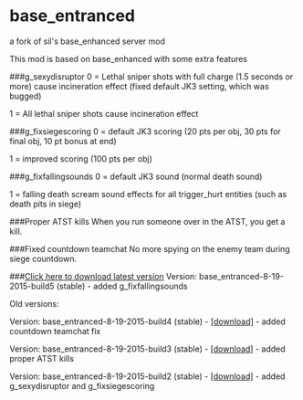 # base_entranced
a fork of sil's base_enhanced server mod

This mod is based on base_enhanced with some extra features

###g_sexydisruptor
0 = Lethal sniper shots with full charge (1.5 seconds or more) cause incineration effect (fixed default JK3 setting, which was bugged)

1 = All lethal sniper shots cause incineration effect

###g_fixsiegescoring
0 = default JK3 scoring (20 pts per obj, 30 pts for final obj, 10 pt bonus at end)

1 = improved scoring (100 pts per obj)

###g_fixfallingsounds
0 = default JK3 sound (normal death sound)

1 = falling death scream sound effects for all trigger_hurt entities (such as death pits in siege)

###Proper ATST kills
When you run someone over in the ATST, you get a kill.

###Fixed countdown teamchat
No more spying on the enemy team during siege countdown.

###[Click here to download latest version](https://drive.google.com/file/d/0B-vLJdPP0Uo8dERzQzNSVV9LR1E/view?usp=sharing)
Version: base_entranced-8-19-2015-build5 (stable) - added g_fixfallingsounds



Old versions:

Version: base_entranced-8-19-2015-build4 (stable) - [[download]](https://drive.google.com/file/d/0B-vLJdPP0Uo8aGwtRzhNSXZzaUU/view?usp=sharing) - added countdown teamchat fix

Version: base_entranced-8-19-2015-build3 (stable) - [[download]](https://drive.google.com/file/d/0B-vLJdPP0Uo8ZlBTc3dDcy1lajA/view?usp=sharing) - added proper ATST kills

Version:  base_entranced-8-19-2015-build2 (stable) - [[download]](https://drive.google.com/file/d/0B-vLJdPP0Uo8bUhfR3dBcWtOWXc/view?usp=sharing) - added g_sexydisruptor and g_fixsiegescoring
